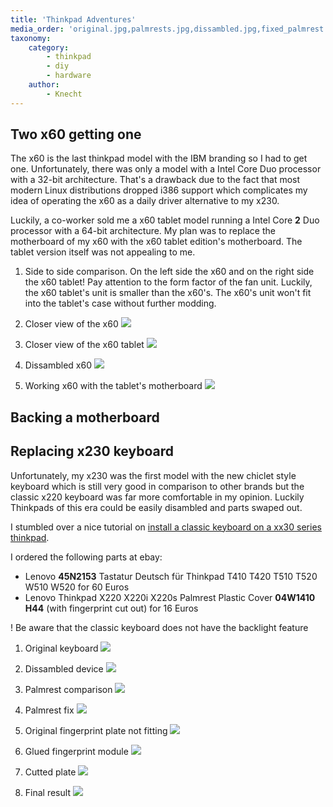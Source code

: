 ```yaml
---
title: 'Thinkpad Adventures'
media_order: 'original.jpg,palmrests.jpg,dissambled.jpg,fixed_palmrest.jpg,fingerprint-plate.jpg,glued.jpg,cutted.jpg,final.jpg,sidetoside.jpg,tablet.jpg,x60.jpg,dissambled-x60.jpg,workingx60.jpg'
taxonomy:
    category:
        - thinkpad
        - diy
        - hardware
    author:
        - Knecht
---
```


## Two x60 getting one

The x60 is the last thinkpad model with the IBM branding so I had to get one. Unfortunately, there was only a model with a Intel Core Duo processor with a 32-bit architecture. That's a drawback due to the fact that most modern Linux distributions dropped i386 support which complicates my idea of operating the x60 as a daily driver alternative to my x230.

Luckily, a co-worker sold me a x60 tablet model running a Intel Core **2** Duo processor with a 64-bit architecture. My plan was to replace the motherboard of my x60 with the x60 tablet edition's motherboard. The tablet version itself was not appealing to me.

1. Side to side comparison. On the left side the x60 and on the right side the x60 tablet! Pay attention to the form factor of the fan unit. Luckily, the x60 tablet's unit is smaller than the x60's. The x60's unit won't fit into the tablet's case without further modding.
[](sidetoside.jpg?display=thumbnail)

1. Closer view of the x60
![](x60.jpg?display=thumbnail)

1. Closer view of the x60 tablet
![](tablet.jpg?display=thumbnail)

1. Dissambled x60
![](dissambled-x60.jpg?display=thumbnail)

1. Working x60 with the tablet's motherboard
![](workingx60.jpg?display=thumbnail)


## Backing a motherboard

## Replacing x230 keyboard

Unfortunately, my x230 was the first model with the new chiclet style keyboard which is still very good in comparison to other brands but the classic x220 keyboard was far more comfortable in my opinion. Luckily Thinkpads of this era could be easily disambled and parts swaped out.

I stumbled over a nice tutorial on [install a classic keyboard on a xx30 series thinkpad](http://www.thinkwiki.org/wiki/Install_Classic_Keyboard_on_xx30_Series_ThinkPads).

I ordered the following parts at ebay:
-  Lenovo **45N2153** Tastatur Deutsch für Thinkpad T410 T420 T510 T520 W510 W520 for 60 Euros
-  Lenovo Thinkpad X220 X220i X220s Palmrest Plastic Cover **04W1410 H44** (with fingerprint cut out) for 16 Euros

! Be aware that the classic keyboard does not have the backlight feature

1. Original keyboard
![](original.jpg?display=thumbnail)

1. Dissambled device
![](dissambled.jpg?display=thumbnail)

1. Palmrest comparison 
![](palmrests.jpg?display=thumbnail)

1. Palmrest fix
![](fixed_palmrest.jpg?display=thumbnail)

1. Original fingerprint plate not fitting
![](fingerprint-plate.jpg?display=thumbnail)

1. Glued fingerprint module
![](glued.jpg?display=thumbnail)

1. Cutted plate
![](cutted.jpg?display=thumbnail)

1. Final result
![](final.jpg?display=thumbnail)